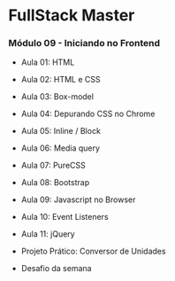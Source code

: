 # FullStack Master

### Módulo 09 - Iniciando no Frontend

- Aula 01: HTML

- Aula 02: HTML e CSS

- Aula 03: Box-model

- Aula 04: Depurando CSS no Chrome

- Aula 05: Inline / Block

- Aula 06: Media query

- Aula 07: PureCSS

- Aula 08: Bootstrap

- Aula 09: Javascript no Browser

- Aula 10: Event Listeners

- Aula 11: jQuery

- Projeto Prático: Conversor de Unidades

- Desafio da semana